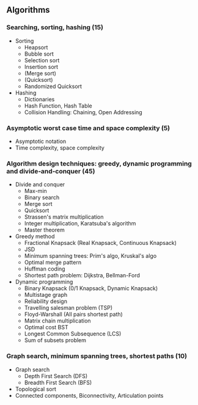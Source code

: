 ## Algorithms

### Searching, sorting, hashing (15)
* Sorting
  * Heapsort
  * Bubble sort
  * Selection sort
  * Insertion sort
  * (Merge sort)
  * (Quicksort)
  * Randomized Quicksort
* Hashing
  * Dictionaries
  * Hash Function, Hash Table
  * Collision Handling: Chaining, Open Addressing

### Asymptotic worst case time and space complexity (5)
* Asymptotic notation
* Time complexity, space complexity

### Algorithm design techniques: greedy, dynamic programming and divide‐and‐conquer (45)
* Divide and conquer
  * Max-min
  * Binary search
  * Merge sort
  * Quicksort
  * Strassen's matrix multiplication
  * Integer multiplication, Karatsuba's algorithm
  * Master theorem
* Greedy method
  * Fractional Knapsack (Real Knapsack, Continuous Knapsack)
  * JSD
  * Minimum spanning trees: Prim's algo, Kruskal's algo
  * Optimal merge pattern
  * Huffman coding
  * Shortest path problem: Dijkstra, Bellman-Ford
* Dynamic programming
  * Binary Knapsack (0/1 Knapsack, Dynamic Knapsack)
  * Multistage graph
  * Reliability design
  * Travelling salesman problem (TSP)
  * Floyd-Warshall (All pairs shortest path)
  * Matrix chain multiplication
  * Optimal cost BST
  * Longest Common Subsequence (LCS)
  * Sum of subsets problem

### Graph search, minimum spanning trees, shortest paths (10)
* Graph search
  * Depth First Search (DFS)
  * Breadth First Search (BFS)
* Topological sort
* Connected components, Biconnectivity, Articulation points
